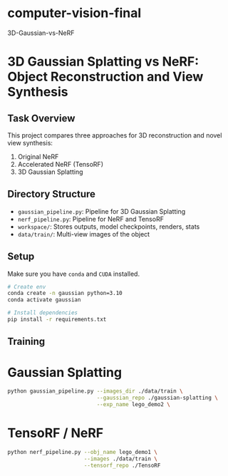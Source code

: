 # computer-vision-final
3D-Gaussian-vs-NeRF
# 3D Gaussian Splatting vs NeRF: Object Reconstruction and View Synthesis

## Task Overview

This project compares three approaches for 3D reconstruction and novel view synthesis:
1. Original NeRF
2. Accelerated NeRF (TensoRF)
3. 3D Gaussian Splatting

## Directory Structure

- `gaussian_pipeline.py`: Pipeline for 3D Gaussian Splatting
- `nerf_pipeline.py`: Pipeline for NeRF and TensoRF
- `workspace/`: Stores outputs, model checkpoints, renders, stats
- `data/train/`: Multi-view images of the object

## Setup

Make sure you have `conda` and `CUDA` installed.

```bash
# Create env
conda create -n gaussian python=3.10
conda activate gaussian

# Install dependencies
pip install -r requirements.txt
```

## Training
# Gaussian Splatting
```bash
python gaussian_pipeline.py --images_dir ./data/train \
                            --gaussian_repo ./gaussian-splatting \
                            --exp_name lego_demo2 \
```

# TensoRF / NeRF
```bash
python nerf_pipeline.py --obj_name lego_demo1 \
                        --images ./data/train \
                        --tensorf_repo ./TensoRF
```
